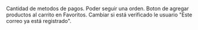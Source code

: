 Cantidad de metodos de pagos.
Poder seguir una orden.
Boton de agregar productos al carrito en Favoritos.
Cambiar si está verificado le usuario "Este correo ya está registrado".